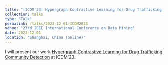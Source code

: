 ```yaml
---
title: "[ICDM'23] Hypergraph Contrastive Learning for Drug Trafficking Community Detection"
collection: talks
type: "Talk"
permalink: /talks/2023-12-01-ICDM2023
venue: "23rd IEEE International Conference on Data Mining"
date: 2023-12-01
location: "Shanghai, China (online)"
---
```


I will present our work [Hypergraph Contrastive Learning for Drug Trafficking Community Detection](https://ieeexplore.ieee.org/abstract/document/10415815) at ICDM'23.
